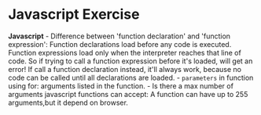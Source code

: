 # Javascript Exercise
**Javascript**
	- Difference between 'function declaration' and 'function expression':
	Function declarations load before any code is executed.
	Function expressions load only when the interpreter reaches that line of code.
	So if trying to call a function expression before it's loaded, will get an error! If call a function declaration instead, it'll always work, because no code can be called until all declarations are loaded. 
	- `parameters` in function using for:
		arguments listed in the function.
	-	Is there a max number of arguments javascript functions can accept:
	A function can have up to 255 arguments,but it depend on browser.